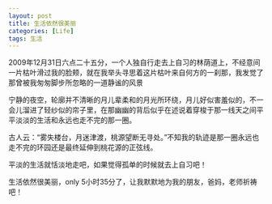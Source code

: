 ```yaml
---
layout: post
title: 生活依然很美丽
categories: [Life]
tags: 生活
---
```


2009年12月31日六点二十五分，一个人独自行走去上自习的林荫道上，不经意间一片枯叶滑过我的脸颊，就在我举头寻思着这片枯叶来自何方的一刹那，我发觉了那曾被我匆匆脚步所忽略的一道静谧的风景

宁静的夜空，轮廓并不清晰的月儿辈柔和的月光所环绕，月儿好似害羞似的，不一会儿溜进了轻纱似的帘子里，在那幽幽的背后似乎在述说着穿梭于那一线天之间平平淡淡的生活和永远也走不完的那一圈。

古人云：“雾失楼台，月迷津渡，桃源望断无寻处。”不知我的轨迹是那一圈永远也走不完的环园还是最终延伸到桃花源的正弦线。

平淡的生活就恬淡地走吧，如果觉得孤单的时候就去上自习吧！

生活依然很美丽，only 5小时35分了，让我默默地为我的朋友，爸妈，老师祈祷吧！
